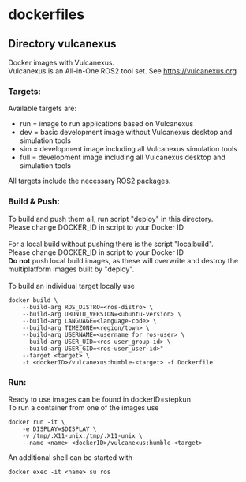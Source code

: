 # dockerfiles

## Directory vulcanexus
Docker images with Vulcanexus.<br>
Vulcanexus is an All-in-One ROS2 tool set. See  https://vulcanexus.org

### Targets:
Available targets are:
- run = image to run applications based on Vulcanexus
- dev = basic development image without Vulcanexus desktop and simulation tools
- sim = development image including all Vulcanexus simulation tools
- full = development image including all Vulcanexus desktop and simulation tools

All targets include the necessary ROS2 packages.<br>

### Build & Push:
To build and push them all, run script "deploy" in this directory.<br>
Please change DOCKER_ID in script to your Docker ID<br>
<br>
For a local build without pushing there is the script "localbuild".<br>
Please change DOCKER_ID in script to your Docker ID<br>
**Do not** push local build images, as these will overwrite and destroy the multiplatform images built by "deploy".<br>
<br>
To build an individual target locally use
```
docker build \
    --build-arg ROS_DISTRO=<ros-distro> \
    --build-arg UBUNTU_VERSION=<ubuntu-version> \
    --build-arg LANGUAGE=<language-code> \
    --build-arg TIMEZONE=<region/town> \
    --build-arg USERNAME=<username_for_ros-user> \
    --build-arg USER_UID=<ros-user_group-id> \
    --build-arg USER_GID=<ros-user_user-id>"
    --target <target> \
    -t <dockerID>/vulcanexus:humble-<target> -f Dockerfile .
```

### Run:
Ready to use images can be found in dockerID=stepkun<br>
To run a container from one of the images use
```
docker run -it \
    -e DISPLAY=$DISPLAY \
    -v /tmp/.X11-unix:/tmp/.X11-unix \
    --name <name> <dockerID>/vulcanexus:humble-<target>
```
An additional shell can be started with
```
docker exec -it <name> su ros
```
